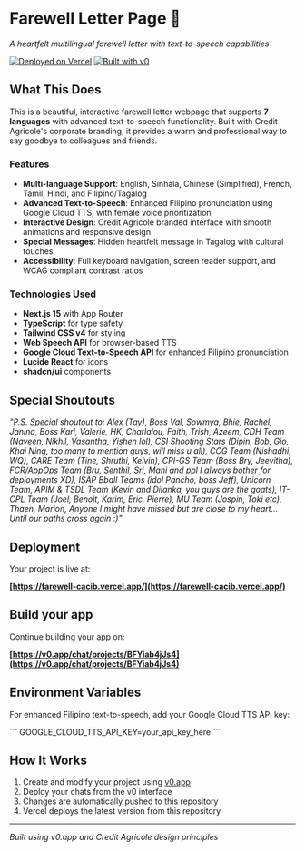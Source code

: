# Farewell Letter Page 💚

*A heartfelt multilingual farewell letter with text-to-speech capabilities*

[![Deployed on Vercel](https://img.shields.io/badge/Deployed%20on-Vercel-black?style=for-the-badge&logo=vercel)](https://vercel.com/scsepedas-projects/v0-farewell-letter-page)
[![Built with v0](https://img.shields.io/badge/Built%20with-v0.app-black?style=for-the-badge)](https://v0.app/chat/projects/1DN0J6icltX)

## What This Does

This is a beautiful, interactive farewell letter webpage that supports **7 languages** with advanced text-to-speech functionality. Built with Credit Agricole's corporate branding, it provides a warm and professional way to say goodbye to colleagues and friends.

### Features

- **Multi-language Support**: English, Sinhala, Chinese (Simplified), French, Tamil, Hindi, and Filipino/Tagalog
- **Advanced Text-to-Speech**: Enhanced Filipino pronunciation using Google Cloud TTS, with female voice prioritization
- **Interactive Design**: Credit Agricole branded interface with smooth animations and responsive design
- **Special Messages**: Hidden heartfelt message in Tagalog with cultural touches
- **Accessibility**: Full keyboard navigation, screen reader support, and WCAG compliant contrast ratios

### Technologies Used

- **Next.js 15** with App Router
- **TypeScript** for type safety
- **Tailwind CSS v4** for styling
- **Web Speech API** for browser-based TTS
- **Google Cloud Text-to-Speech API** for enhanced Filipino pronunciation
- **Lucide React** for icons
- **shadcn/ui** components

## Special Shoutouts 

_"P.S. Special shoutout to: Alex (Tay), Boss Val, Sowmya, Bhie, Rachel, Janina, Boss Karl, Valerie, HK, Charlalou, Faith, Trish, Azeem, CDH Team (Naveen, Nikhil, Vasantha, Yishen lol), CSI Shooting Stars (Dipin, Bob, Gio, Khai Ning, too many to mention guys, will miss u all), CCG Team (Nishadhi, WQ), CARE Team (Tine, Shruthi, Kelvin), CPI-GS Team (Boss Bry, Jeevitha), FCR/AppOps Team (Bru, Senthil, Sri, Mani and ppl I always bother for deployments XD), ISAP Bball Teams (idol Pancho, boss Jeff), Unicorn Team, APIM & TSDL Team (Kevin and Dilanka, you guys are the goats), IT-CPL Team (Joel, Benoit, Karim, Eric, Pierre), MU Team (Jospin, Toki etc), Thaen, Marion, Anyone I might have missed but are close to my heart... Until our paths cross again :)"_


## Deployment

Your project is live at:

**[https://farewell-cacib.vercel.app/](https://farewell-cacib.vercel.app/)**

## Build your app

Continue building your app on:

**[https://v0.app/chat/projects/BFYiab4jJs4](https://v0.app/chat/projects/BFYiab4jJs4)**


## Environment Variables

For enhanced Filipino text-to-speech, add your Google Cloud TTS API key:

\`\`\`
GOOGLE_CLOUD_TTS_API_KEY=your_api_key_here
\`\`\`

## How It Works

1. Create and modify your project using [v0.app](https://v0.app)
2. Deploy your chats from the v0 interface
3. Changes are automatically pushed to this repository
4. Vercel deploys the latest version from this repository

---

*Built using v0.app and Credit Agricole design principles*
